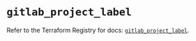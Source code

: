 # `gitlab_project_label`

Refer to the Terraform Registry for docs: [`gitlab_project_label`](https://registry.terraform.io/providers/gitlabhq/gitlab/16.11.0/docs/resources/project_label).
